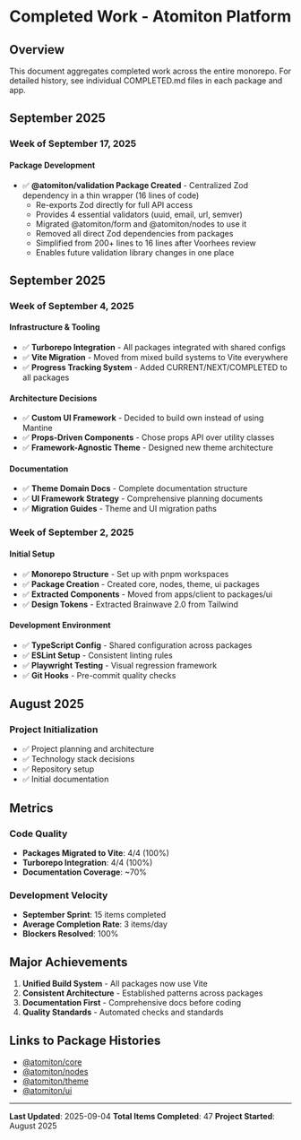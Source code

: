# Completed Work - Atomiton Platform

## Overview

This document aggregates completed work across the entire monorepo. For detailed
history, see individual COMPLETED.md files in each package and app.

## September 2025

### Week of September 17, 2025

#### Package Development

- ✅ **@atomiton/validation Package Created** - Centralized Zod dependency in a
  thin wrapper (16 lines of code)
  - Re-exports Zod directly for full API access
  - Provides 4 essential validators (uuid, email, url, semver)
  - Migrated @atomiton/form and @atomiton/nodes to use it
  - Removed all direct Zod dependencies from packages
  - Simplified from 200+ lines to 16 lines after Voorhees review
  - Enables future validation library changes in one place

## September 2025

### Week of September 4, 2025

#### Infrastructure & Tooling

- ✅ **Turborepo Integration** - All packages integrated with shared configs
- ✅ **Vite Migration** - Moved from mixed build systems to Vite everywhere
- ✅ **Progress Tracking System** - Added CURRENT/NEXT/COMPLETED to all packages

#### Architecture Decisions

- ✅ **Custom UI Framework** - Decided to build own instead of using Mantine
- ✅ **Props-Driven Components** - Chose props API over utility classes
- ✅ **Framework-Agnostic Theme** - Designed new theme architecture

#### Documentation

- ✅ **Theme Domain Docs** - Complete documentation structure
- ✅ **UI Framework Strategy** - Comprehensive planning documents
- ✅ **Migration Guides** - Theme and UI migration paths

### Week of September 2, 2025

#### Initial Setup

- ✅ **Monorepo Structure** - Set up with pnpm workspaces
- ✅ **Package Creation** - Created core, nodes, theme, ui packages
- ✅ **Extracted Components** - Moved from apps/client to packages/ui
- ✅ **Design Tokens** - Extracted Brainwave 2.0 from Tailwind

#### Development Environment

- ✅ **TypeScript Config** - Shared configuration across packages
- ✅ **ESLint Setup** - Consistent linting rules
- ✅ **Playwright Testing** - Visual regression framework
- ✅ **Git Hooks** - Pre-commit quality checks

## August 2025

### Project Initialization

- ✅ Project planning and architecture
- ✅ Technology stack decisions
- ✅ Repository setup
- ✅ Initial documentation

## Metrics

### Code Quality

- **Packages Migrated to Vite**: 4/4 (100%)
- **Turborepo Integration**: 4/4 (100%)
- **Documentation Coverage**: ~70%

### Development Velocity

- **September Sprint**: 15 items completed
- **Average Completion Rate**: 3 items/day
- **Blockers Resolved**: 100%

## Major Achievements

1. **Unified Build System** - All packages now use Vite
2. **Consistent Architecture** - Established patterns across packages
3. **Documentation First** - Comprehensive docs before coding
4. **Quality Standards** - Automated checks and standards

## Links to Package Histories

- [@atomiton/core](./packages/core/COMPLETED.md)
- [@atomiton/nodes](./packages/nodes/COMPLETED.md)
- [@atomiton/theme](./packages/theme/COMPLETED.md)
- [@atomiton/ui](./packages/ui/COMPLETED.md)

---

**Last Updated**: 2025-09-04 **Total Items Completed**: 47 **Project Started**:
August 2025
